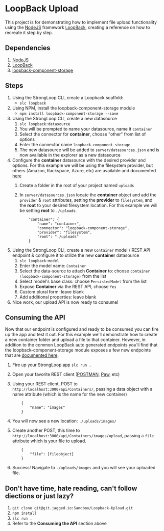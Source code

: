 # LoopBack Upload

This project is for demonstrating how to implement file upload functionality using the [NodeJS](https://nodejs.org/) framework [LoopBack](http://loopback.io), creating a reference on how to recreate it step by step.

## Dependencies
1. [NodeJS](https://nodejs.org/)
2. [LoopBack](http://loopback.io/getting-started/)
3. [loopback-component-storage](https://github.com/strongloop/loopback-component-storage)

## Steps
1. Using the StrongLoop CLI, create a Loopback scaffold:
	* `slc loopback`
2. Using NPM, install the loopback-component-storage module
	* `npm install loopback-component-storage --save`
3. Using the StrongLoop CLI, create a new datasource
	1. `slc loopback:datasource`
	2. You will be prompted to name your datasource, name it `container`
	3. Select the connector for **container**, choose "other" from list of options
	4. Enter the connector name `loopback-component-storage`
	5. The new datasource will be added to `server/datasources.json` and is now available in the explorer as a new datasource
4. Configure the **container** datasource with the desired provider and options. For this example we will be using the filesystem provider, but others (Amazon, Rackspace, Azure, etc) are available and documented [here](http://docs.strongloop.com/display/public/LB/Storage+service)
	1. Create a folder in the root of your project named `uploads`
	2. In `server/datasources.json` locate the **container** object and add the `provider` & `root` attributes, setting the **provider** to `filesystem`, and the **root** to your desired filesystem location. For this example we will be setting **root** to `./uploads`.
	
		```
			"container": {
    			"name": "container",
    			"connector": "loopback-component-storage",
    			"provider": "filesystem",
    			"root": "./uploads"
  			}
  		```
 5. Using the StrongLoop CLI, create a new `Container` model / REST API endpoint & configure it to utilize the new **container** datasource
 	1. `slc loopback:model`
 	2. Enter the model name: `Container`
 	3. Select the data-source to attach **Container** to: choose `container (loopback-component-storage)` from the list
 	4. Select model's base class: choose `PersistedModel` from the list
	5. Expose **Container** via the REST API, choose `Yes`
	6. Custom plural form: leave blank
	7. Add additional properties: leave blank
6. Nice work, our upload API is now ready to consume!

## Consuming the API

Now that our endpoint is configured and ready to be consumed you can fire up the app and test it out. For this example we'll demonstrate how to create a new container folder and upload a file to that container. However, in addition to the common LoopBack auto generated endpoints you'll find that the loopback-component-storage module exposes a few new endpoints that are [documented here](https://strongloop.com/strongblog/managing-nodejs-loopback-storage-service-provider/).

1. Fire up your StrongLoop app `slc run .`
2. Open your favorite REST client ([POSTMAN](https://www.getpostman.com/), [Paw](https://luckymarmot.com/paw), etc)
3. Using your REST client, POST to `http://localhost:3000/api/Containers/`, passing a data object with a name attribute (which is the name for the new container) 
	
	```
		{
			"name": "images"
		}
	```
4. You will now see a new location: `./uploads/images/`
5. Create another POST, this time to `http://localhost:3000/api/Containers/images/upload`, passing a `file` attribute which is your file to upload.
	
	```
		{
			"file": [fileobject]
		}
	```
6. Success! Navigate to `./uploads/images` and you will see your uploaded file.

## Don't have time, hate reading, can't follow diections or just lazy?

1. `git clone git@git.jagged.io:Sandbox/Loopback-Upload.git`
2. `npm install`
3. `slc run .`
4. Refer to the **Consuming the API** section above


 

